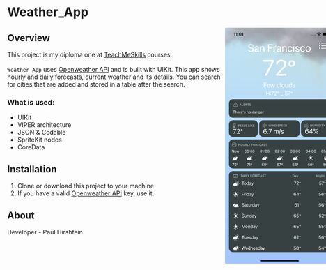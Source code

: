 # Weather_App

<div style="width: 1000px; height 600px;"><img src="./ScreenShots/favourites.png" width="25%" height="25%" align="right"></div>
<div style="width: 1000px; height 600px;"><img src="./ScreenShots/weather.png" width="25%" height="25%" align="right"></div>


## Overview
This project is my diploma one at [TeachMeSkills](https://teachmeskills.by) courses.<br><br>
`Weather_App` uses [Openweather API](https://openweathermap.org/api) and is built with UIKit. This app shows hourly and daily forecasts, current weather and its details. You can search for cities that are added and stored in a table after the search.

### What is used:
- UIKit
- VIPER architecture
- JSON & Codable
- SpriteKit nodes
- CoreData

## Installation
1. Clone or download this project to your machine.<br>
2. If you have a valid [Openweather API](https://openweathermap.org/api) key, use it.

## About
Developer - Paul Hirshtein<br>
